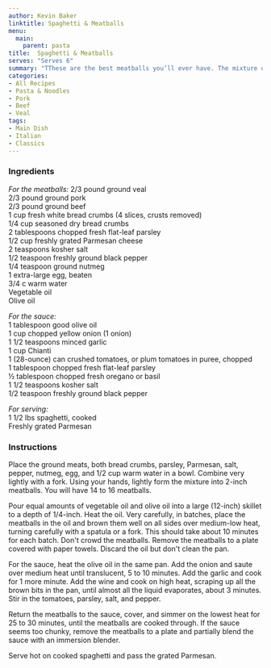 ```yaml
---
author: Kevin Baker
linktitle: Spaghetti & Meatballs
menu:
  main:
    parent: pasta
title:  Spaghetti & Meatballs
serves: "Serves 6"
summary: "TThese are the best meatballs you’ll ever have. The mixture of beef, veal and pork is critical to achieving a perfect texture and flavor."
categories:
- All Recipes
- Pasta & Noodles
- Pork
- Beef 
- Veal
tags: 
- Main Dish
- Italian
- Classics
---
```

### Ingredients

<div class="ingredient-list">

*For the meatballs:*
2/3 pound ground veal  
2/3 pound ground pork  
2/3 pound ground beef  
1 cup fresh white bread crumbs (4 slices, crusts removed)  
1/4 cup seasoned dry bread crumbs  
2 tablespoons chopped fresh flat-leaf parsley  
1/2 cup freshly grated Parmesan cheese  
2 teaspoons kosher salt  
1/2 teaspoon freshly ground black pepper  
1/4 teaspoon ground nutmeg  
1 extra-large egg, beaten  
3/4 c warm water  
Vegetable oil  
Olive oil  
  
*For the sauce:*  
1 tablespoon good olive oil  
1 cup chopped yellow onion (1 onion)  
1 1/2 teaspoons minced garlic  
1 cup Chianti  
1 (28-ounce) can crushed tomatoes, or plum tomatoes in puree, chopped  
1 tablespoon chopped fresh flat-leaf parsley  
½ tablespoon chopped fresh oregano or basil  
1 1/2 teaspoons kosher salt  
1/2 teaspoon freshly ground black pepper  
  
*For serving:*  
1 1/2 lbs spaghetti, cooked  
Freshly grated Parmesan  


</div>

### Instructions
Place the ground meats, both bread crumbs, parsley, Parmesan, salt, pepper, nutmeg, egg, and 1/2 cup warm water in a bowl. Combine very lightly with a fork. Using your hands, lightly form the mixture into 2-inch meatballs. You will have 14 to 16 meatballs.

Pour equal amounts of vegetable oil and olive oil into a large (12-inch) skillet to a depth of 1/4-inch. Heat the oil. Very carefully, in batches, place the meatballs in the oil and brown them well on all sides over medium-low heat, turning carefully with a spatula or a fork. This should take about 10 minutes for each batch. Don't crowd the meatballs. Remove the meatballs to a plate covered with paper towels. Discard the oil but don't clean the pan.

For the sauce, heat the olive oil in the same pan. Add the onion and saute over medium heat until translucent, 5 to 10 minutes. Add the garlic and cook for 1 more minute. Add the wine and cook on high heat, scraping up all the brown bits in the pan, until almost all the liquid evaporates, about 3 minutes. Stir in the tomatoes, parsley, salt, and pepper.

Return the meatballs to the sauce, cover, and simmer on the lowest heat for 25 to 30 minutes, until the meatballs are cooked through. If the sauce seems too chunky, remove the meatballs to a plate and partially blend the sauce with an immersion blender.

Serve hot on cooked spaghetti and pass the grated Parmesan.
